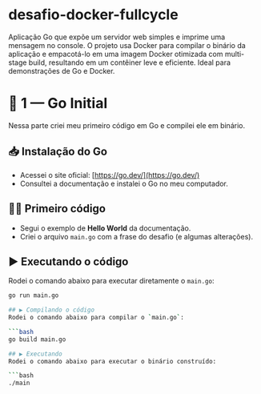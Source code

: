 # desafio-docker-fullcycle
Aplicação Go que expõe um servidor web simples e imprime uma mensagem no console. O projeto usa Docker para compilar o binário da aplicação e empacotá-lo em uma imagem Docker otimizada com multi-stage build, resultando em um contêiner leve e eficiente. Ideal para demonstrações de Go e Docker.

# 🚀 1 — Go Initial

Nessa parte criei meu primeiro código em Go e compilei ele em binário.  

## 📥 Instalação do Go
- Acessei o site oficial: [https://go.dev/](https://go.dev/)  
- Consultei a documentação e instalei o Go no meu computador.  

## 👨‍💻 Primeiro código
- Segui o exemplo de **Hello World** da documentação.
- Criei o arquivo `main.go` com a frase do desafio (e algumas alterações).  

## ▶️ Executando o código
Rodei o comando abaixo para executar diretamente o `main.go`:

```bash
go run main.go

## ▶️ Compilando o código
Rodei o comando abaixo para compilar o `main.go`:

```bash
go build main.go

## ▶️ Executando
Rodei o comando abaixo para executar o binário construído:

```bash
./main